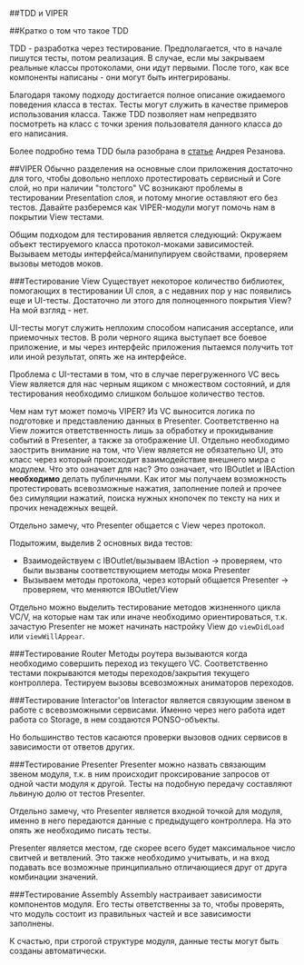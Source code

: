 ##TDD и VIPER

##Кратко о том что такое TDD

TDD - разработка через тестирование. Предполагается, что в начале пишутся тесты, потом реализация. В случае, если мы закрываем реальные классы протоколами, они идут первыми. После того, как все компоненты написаны - они могут быть интегрированы.

Благодаря такому подходу достигается полное описание ожидаемого поведения класса в тестах. Тесты могут служить в качестве примеров использования класса. Также TDD позволяет нам непредвзято посмотреть на класс с точки зрения пользователя данного класса до его написания.

Более подробно тема TDD была разобрана в [статье](http://habrahabr.ru/company/rambler-co/blog/263087/) Андрея Резанова.

##VIPER
Обычно разделения на основные слои приложения достаточно для того, чтобы довольно неплохо протестировать сервисный и Core слой, но при наличии "толстого" VC возникают проблемы в тестировании Presentation слоя, и потому многие оставляют его без тестов. Давайте разберемся как VIPER-модули могут помочь нам в покрытии View тестами. 

Общим подходом для тестирования является следующий: Окружаем объект тестируемого класса протокол-моками зависимостей. Вызываем методы интерфейса/манипулируем свойствами, проверяем вызовы методов моков.

###Тестирование View
Существует некоторое количество библиотек, помогающих в тестировании UI слоя, а с недавних пор у нас появились еще и UI-тесты. Достаточно ли этого для полноценного покрытия View? На мой взгляд - нет.

UI-тесты могут служить неплохим способом написания acceptance, или приемочных тестов. В роли черного ящика выступает все боевое приложение, и мы через интерфейс приложения пытаемся получить тот или иной результат, опять же на интерфейсе.

Проблема с UI-тестами в том, что в случае перегруженного VC весь View является для нас черным ящиком с множеством состояний, и для тестирования необходимо слишком большое количество тестов.

Чем нам тут может помочь VIPER? Из VC выносится логика по подготовке и представлению данных в Presenter. Соответственно на View ложится ответственность лишь за обработку и прокидывание событий в Presenter, а также за отображение UI. Отдельно необходимо заострить внимание на том, что View является не обязательно UI, это класс через который происходит взаимодействие внешнего мира с модулем. Что это означает для нас? Это означает, что IBOutlet и IBAction **необходимо** делать публичными. Как итог мы получаем возможность протестировать всевозможные нажатия, заполнение полей и прочее без симуляции нажатий, поиска нужных кнопочек по тексту на них и прочих ненадежных вещей. 

Отдельно замечу, что Presenter общается с View через протокол.

Подытожим, выделив 2 основных вида тестов:

- Взаимодействуем с IBOutlet/вызываем IBAction -> проверяем, что были вызваны соответствующием методы мока Presenter
- Вызываем методы протокола, через который общается Presenter -> проверяем, что меняются IBOutlet/View

Отдельно можно выделить тестирование методов жизненного цикла VC/V, на которые нам так или иначе необходимо ориентироваться, т.к. зачастую Presenter не может начинать настройку View до `viewDidLoad` или `viewWillAppear`.

###Тестирование Router
Методы роутера вызываются когда необходимо совершить переход из текущего VC. Соответственно тестами покрываются методы переходов/закрытия текущего контроллера. Тестируем вызовы всевозможных аниматоров переходов.

###Тестирование Interactor'ов
Interactor является связующим звеном в работе с всевозможными сервисами. Именно через него работа идет работа со Storage, в нем создаются PONSO-объекты.

Но большинство тестов касаются проверки вызовов одних сервисов в зависимости от ответов других.

###Тестирование Presenter
Presenter можно назвать связающим звеном модуля, т.к. в ним происходит проксирование запросов от одной части модуля к другой. Тесты на подобную передачу составляют львиную долю от тестов Presenter.

Отдельно замечу, что Presenter является входной точкой для модуля, именно в него передаются данные с предыдущего контроллера. На это опять же необходимо писать тесты.

Presenter является местом, где скорее всего будет максимальное число свитчей и ветвлений. Это также необходимо учитывать, и на вход подавать все возможные принципиально отличающиеся друг от друга комбинации значений.

###Тестирование Assembly
Assembly настраивает зависимости компонентов модуля. Его тесты ответственны за то, чтобы проверять, что модуль состоит из правильных частей и все зависимости заполнены.

К счастью, при строгой структуре модуля, данные тесты могут быть созданы автоматически.
